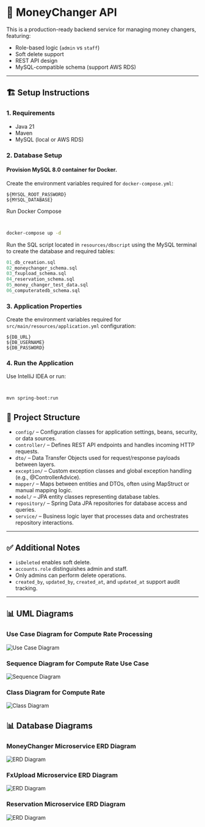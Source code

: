 # 💱 MoneyChanger API

This is a production-ready backend service for managing money changers, featuring:

* Role-based logic (`admin` vs `staff`)
* Soft delete support
* REST API design
* MySQL-compatible schema (support AWS RDS)

---

## 🏗️ Setup Instructions

### 1. Requirements

* Java 21
* Maven
* MySQL (local or AWS RDS)


### 2. Database Setup

#### Provision MySQL 8.0 container for Docker.

Create the environment variables required for `docker-compose.yml`:

```
${MYSQL_ROOT_PASSWORD}
${MYSQL_DATABASE}
```
Run Docker Compose
```bash


docker-compose up -d
```
Run the SQL script located in `resources/dbscript` using the MySQL terminal to create the database and required tables:

```sql
01_db_creation.sql
02_moneychanger_schema.sql
03_fxupload_schema.sql
04_reservation_schema.sql
05_money_changer_test_data.sql
06_computeratedb_schema.sql
```

### 3. Application Properties

Create the environment variables required for `src/main/resources/application.yml` configuration:

```
${DB_URL}
${DB_USERNAME}
${DB_PASSWORD}
```

### 4. Run the Application

Use IntelliJ IDEA or run:

```bash


mvn spring-boot:run
```

## 📁 Project Structure

* `config/` – Configuration classes for application settings, beans, security, or data sources.
* `controller/` – Defines REST API endpoints and handles incoming HTTP requests.
* `dto/` – Data Transfer Objects used for request/response payloads between layers.
* `exception/` – Custom exception classes and global exception handling (e.g., @ControllerAdvice).
* `mapper/` – Maps between entities and DTOs, often using MapStruct or manual mapping logic.
* `model/` – JPA entity classes representing database tables.
* `repository/` – Spring Data JPA repositories for database access and queries.
* `service/` – Business logic layer that processes data and orchestrates repository interactions.
---

## ✅ Additional Notes

* `isDeleted` enables soft delete.
* `accounts.role` distinguishes admin and staff.
* Only admins can perform delete operations.
* `created_by`, `updated_by`, `created_at`, and `updated_at` support audit tracking.
 
---

## 📊 UML Diagrams

### Use Case Diagram for Compute Rate Processing

![Use Case Diagram](resources/uml/compute-rate-use-case-diagram.png)


### Sequence Diagram for Compute Rate Use Case

![Sequence Diagram](resources/uml/compute-rates-sequence-diagram.png)

### Class Diagram for Compute Rate

![Class Diagram](resources/uml/compute-rates-class-diagram.png)

## 📊 Database Diagrams

### MoneyChanger Microservice ERD Diagram

![ERD Diagram](resources/dbscript/MoneyGrab-ERD.png)

### FxUpload Microservice ERD Diagram

![ERD Diagram](resources/dbscript/fxuploaddb-ERD.png)

### Reservation Microservice ERD Diagram

![ERD Diagram](resources/dbscript/reservationdb-ERD.png)